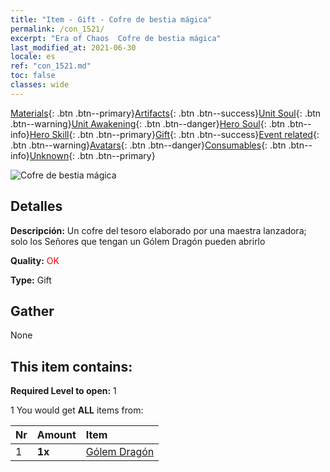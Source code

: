 ```yaml
---
title: "Item - Gift - Cofre de bestia mágica"
permalink: /con_1521/
excerpt: "Era of Chaos  Cofre de bestia mágica"
last_modified_at: 2021-06-30
locale: es
ref: "con_1521.md"
toc: false
classes: wide
---
```

 [Materials](/ItemsES/){: .btn .btn--primary}[Artifacts](/ItemsES/Artifacts/){: .btn .btn--success}[Unit Soul](/ItemsES/UnitSoul/){: .btn .btn--warning}[Unit Awakening](/ItemsES/UnitAwakening/){: .btn .btn--danger}[Hero Soul](/ItemsES/HeroSoul/){: .btn .btn--info}[Hero Skill](/ItemsES/HeroSkill/){: .btn .btn--primary}[Gift](/ItemsES/Gift/){: .btn .btn--success}[Event related](/ItemsES/Events/){: .btn .btn--warning}[Avatars](/ItemsES/Avatars/){: .btn .btn--danger}[Consumables](/ItemsES/Consumables/){: .btn .btn--info}[Unknown](/ItemsES/Unknown/){: .btn .btn--primary}

 ![Cofre de bestia mágica](/images/t/i_907135.png)

## Detalles
 **Descripción:** Un cofre del tesoro elaborado por una maestra lanzadora; solo los Señores que tengan un Gólem Dragón pueden abrirlo

 **Quality:** <span style="color: #FF0000">OK</span>

 **Type:** Gift

## Gather

  None

## This item contains:

 **Required Level to open:** 1

 1 You would get **ALL** items  from:

  | Nr | Amount |     Item    |
  |:---|:-------|:------------|
  | 1 |  **1x** | [Gólem Dragón](/ItemsES/unt_243/) |  | 
